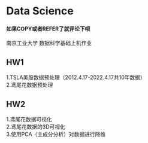 # Data Science
#### 如果COPY或者REFER了就评论下呗
南京工业大学
数据科学基础上机作业

## HW1  
1.TSLA美股数据预处理（2012.4.17-2022.4.17共10年数据）  
2.鸢尾花数据预处理  
  
## HW2  
1.鸢尾花数据可视化  
2.鸢尾花数据的3D可视化  
3.使用PCA（主成分分析）对数据进行降维